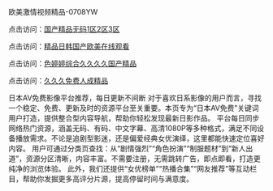 欧美激情视频精品-0708YW

点击访问：<a href="https://gfd-5xg.pages.dev/">国产精品无码1区2区3区</a>

点击访问：<a href="https://fdhf-454.pages.dev/">精品日韩国产欧美在线观看</a>

点击访问：<a href="https://bered.pages.dev/">色婷婷综合久久久久国产精品</a>

点击访问：<a href="https://rtj-3zo.pages.dev/">久久久免费人成精品</a>


日本AV免费影像平台推荐，每日更新不间断 对于喜欢日系影像的用户而言，寻找一个稳定、免费、更新及时的资源平台至关重要。本页专为“日本AV免费”关键词用户打造，提供整合型内容导航，帮助你轻松发现最新日影作品。 平台每日同步网络热门资源，涵盖无码、有码、中文字幕、高清1080P等多种格式，满足不同设备播放需求。不论是追剧型影迷，还是偏爱经典女优演绎，这里都能快速定位喜好内容。 用户可通过分类页查找：从“剧情强烈”“角色扮演”“制服题材”到“新人出道”，资源分区清晰，内容丰富。不需要注册，无需跳转广告，即点即看，打造更纯净的浏览体验。 此外，我们还提供“女优榜单”“热播合集”“网友推荐”等互动栏目，帮助你发掘更多高评分片源，提高停留时间与满意度。

<span style="display:none;">[Canonical link]( https://github.com/fkt20250807/fkt20250708 ）</span>

